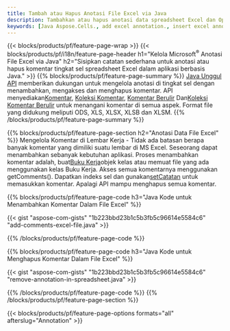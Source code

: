 ```yaml
---
title: Tambah atau Hapus Anotasi File Excel via Java
description: Tambahkan atau hapus anotasi data spreadsheet Excel dan OpenOffice dengan perpustakaan Java.
keywords: [Java Aspose.Cells., add excel annotation., insert excel annotation., access excel annotation., remove excel annotation., delete excel annotation., add annotation in excel., insert annotation in excel., access annotation in excel., remove annotation in excel., delete annotation in excel]
---
```

{{< blocks/products/pf/feature-page-wrap >}}
{{< blocks/products/pf/i18n/feature-page-header h1="Kelola Microsoft<sup>&reg;</sup> Anotasi File Excel via Java" h2="Sisipkan catatan sederhana untuk anotasi atau hapus komentar tingkat sel spreadsheet Excel dalam aplikasi berbasis Java." >}}
{{% blocks/products/pf/feature-page-summary %}}
[Java Unggul API](/cells/id/java/) memberikan dukungan untuk mengelola anotasi di tingkat sel dengan menambahkan, mengakses dan menghapus komentar. API menyediakan[Komentar](https://reference.aspose.com/cells/java/com.aspose.cells/Comment), [Koleksi Komentar](https://reference.aspose.com/cells/java/com.aspose.cells/CommentCollection), [Komentar Berulir](https://reference.aspose.com/cells/java/com.aspose.cells/ThreadedComment) Dan[Koleksi Komentar Berulir](https://reference.aspose.com/cells/java/com.aspose.cells/ThreadedCommentCollection) untuk menangani komentar di semua aspek.
Format file yang didukung meliputi ODS, XLS, XLSX, XLSB dan XLSM.
{{% /blocks/products/pf/feature-page-summary %}}

{{% blocks/products/pf/feature-page-section h2="Anotasi Data File Excel" %}}
 Mengelola Komentar di Lembar Kerja - Tidak ada batasan berapa banyak komentar yang dimiliki suatu lembar di MS Excel. Seseorang dapat menambahkan sebanyak kebutuhan aplikasi. Proses menambahkan komentar adalah, buat[Buku Kerja](https://reference.aspose.com/cells/java/com.aspose.cells/Workbook)objek kelas atau memuat file yang ada menggunakan kelas Buku Kerja. Akses semua komentarnya menggunakan getComments(). Dapatkan indeks sel dan gunakan[setCatatan](https://reference.aspose.com/cells/java/com.aspose.cells/comment#Note) untuk memasukkan komentar. Apalagi API mampu menghapus semua komentar.

{{% blocks/products/pf/feature-page-code h3="Java Kode untuk Menambahkan Komentar Dalam File Excel" %}}

{{< gist "aspose-com-gists" "1b223bbd23b1c5b3fb5c96614e5584c6" "add-comments-excel-file.java" >}}

{{% /blocks/products/pf/feature-page-code %}}

{{% blocks/products/pf/feature-page-code h3="Java Kode untuk Menghapus Komentar Dalam File Excel" %}}

{{< gist "aspose-com-gists" "1b223bbd23b1c5b3fb5c96614e5584c6" "remove-annotation-in-spreadsheet.java" >}}

{{% /blocks/products/pf/feature-page-code %}}
{{% /blocks/products/pf/feature-page-section %}}

{{< blocks/products/pf/feature-page-options formats="all" afterslug="Annotation" >}}

